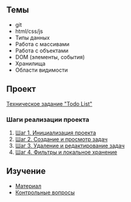 ## Темы
- git
- html/css/js
- Типы данных
- Работа с массивами
- Работа с объектами
- DOM (элементы, события)
- Хранилища
- Области видимости
## Проект
[Техническое задание "Todo List"](projects/todo-list/index.md)
### Шаги реализации проекта
1. [Шаг 1. Инициализация проекта](projects/todo-list/steps/step-1.md)
2. [Шаг 2. Создание и просмотр задач](projects/todo-list/steps/step-2.md)
3. [Шаг 3. Удаление и редактирование задач](projects/todo-list/steps/step-3.md)
4. [Шаг 4. Фильтры и локальное хранение](projects/todo-list/steps/step-4.md)
## Изучение
* [Материал](./learn.md)
* [Контрольные вопросы](./questions.md)
